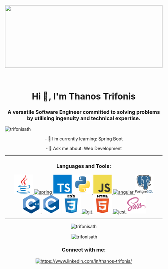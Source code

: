 <p align="center">
  <img width="100%" height="200rem" src="https://media.giphy.com/media/AOSwwqVjNZlDO/giphy.gif">
</p>
<br>
<h1 align="center">Hi 👋, I'm Thanos Trifonis</h1>
<h3 align="center">A versatile Software Engineer committed to solving problems<br>by utilising ingenuity and technical expertise.</h3>
<p align="left"> <img src="https://komarev.com/ghpvc/?username=trifonisath&label=Profile%20views&color=0e75b6&style=flat" alt="trifonisath" /> </p>
<p align="center">
- 🌱 I’m currently learning: Spring Boot
</p>
<p align="center">
- 💬 Ask me about: Web Development
</p>


<hr></hr>

<h3 align="center">Languages and Tools:</h3>
<p padding-bottom="200px" align="center"> <a href="https://www.java.com" target="_blank" rel="noreferrer"> <img src="https://raw.githubusercontent.com/devicons/devicon/master/icons/java/java-original.svg" alt="java" width="60" height="60"/> </a>
   <a href="https://spring.io/" target="_blank" rel="noreferrer"> <img src="https://www.vectorlogo.zone/logos/springio/springio-icon.svg" alt="spring" width="60" height="60"/>
  </a> <a href="https://www.typescriptlang.org/" target="_blank" rel="noreferrer"> <img src="https://raw.githubusercontent.com/devicons/devicon/master/icons/typescript/typescript-original.svg" alt="typescript" width="60" height="60"/> </a> 
   <a href="https://www.python.org" target="_blank" rel="noreferrer"> <img src="https://raw.githubusercontent.com/devicons/devicon/master/icons/python/python-original.svg" alt="python" width="60" height="60"/> </a> 
 <a href="https://developer.mozilla.org/en-US/docs/Web/JavaScript" target="_blank" rel="noreferrer"> <img src="https://raw.githubusercontent.com/devicons/devicon/master/icons/javascript/javascript-original.svg" alt="javascript" width="60" height="60"/> </a>
 <a href="https://angular.io" target="_blank" rel="noreferrer"> <img src="https://angular.io/assets/images/logos/angular/angular.svg" alt="angular" width="60" height="60"/> </a>
 <a href="https://www.postgresql.org" target="_blank" rel="noreferrer"> <img src="https://raw.githubusercontent.com/devicons/devicon/master/icons/postgresql/postgresql-original-wordmark.svg" alt="postgresql" width="60" height="60"/> </a>
  <br>
  <a href="https://www.w3schools.com/cpp/" target="_blank" rel="noreferrer"> <img src="https://raw.githubusercontent.com/devicons/devicon/master/icons/cplusplus/cplusplus-original.svg" alt="cplusplus" width="60" height="60"/> </a> 
<img src="https://raw.githubusercontent.com/devicons/devicon/master/icons/c/c-original.svg" alt="c" width="60" height="60"/> </a>
<a href="https://www.w3schools.com/css/" target="_blank" rel="noreferrer"> <img src="https://raw.githubusercontent.com/devicons/devicon/master/icons/css3/css3-original-wordmark.svg" alt="css3" width="60" height="60"/> </a> <a href="https://git-scm.com/" target="_blank" rel="noreferrer"> <img src="https://www.vectorlogo.zone/logos/git-scm/git-scm-icon.svg" alt="git" width="60" height="60"/> </a> <a href="https://www.w3.org/html/" target="_blank" rel="noreferrer"> <img src="https://raw.githubusercontent.com/devicons/devicon/master/icons/html5/html5-original-wordmark.svg" alt="html5" width="60" height="60"/> </a>  <a href="https://jestjs.io" target="_blank" rel="noreferrer"> <img src="https://www.vectorlogo.zone/logos/jestjsio/jestjsio-icon.svg" alt="jest" width="60" height="60"/> </a> <a href="https://sass-lang.com" target="_blank" rel="noreferrer"> <img src="https://raw.githubusercontent.com/devicons/devicon/master/icons/sass/sass-original.svg" alt="sass" width="60" height="60"/> </a> </p>

<hr></hr>

<p align="center"><img align="center" src="https://github-readme-stats.vercel.app/api/top-langs?username=trifonisath&show_icons=true&locale=en&layout=compact" alt="trifonisath" /></p>

<p align="center">&nbsp;<img align="center" src="https://github-readme-stats.vercel.app/api?username=trifonisath&show_icons=true&locale=en" alt="trifonisath" /></p>


<h3 align="center">Connect with me:</h3>
<p align="center">
<a href="https://linkedin.com/in/https://www.linkedin.com/in/thanos-trifonis/" target="blank"><img align="center" src="https://raw.githubusercontent.com/rahuldkjain/github-profile-readme-generator/master/src/images/icons/Social/linked-in-alt.svg" alt="https://www.linkedin.com/in/thanos-trifonis/" height="30" width="60" /></a>
</p>
